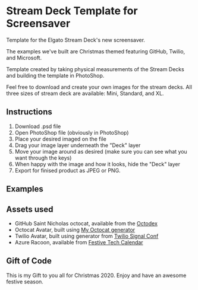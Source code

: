 # Stream Deck Template for Screensaver

Template for the Elgato Stream Deck's new screensaver.

The examples we've built are Christmas themed featuring GitHub, Twilio, and Microsoft.

Template created by taking physical measurements of the Stream Decks and building the template in PhotoShop.

Feel free to download and create your own images for the stream decks. All three sizes of stream deck are available: Mini, Standard, and XL.

## Instructions

1. Download .psd file
2. Open PhotoShop file (obviously in PhotoShop)
3. Place your desired imaged on the file
4. Drag your image layer underneath the "Deck" layer
5. Move your image around as desired (make sure you can see what you want through the keys)
6. When happy with the image and how it looks, hide the "Deck" layer
7. Export for finised product as JPEG or PNG.

## Examples

## Assets used

- GitHub Saint Nicholas octocat, available from the [Octodex](https://octodex.github.com/saint_nictocat/)
- Octocat Avatar, built using [My Octocat generator](https://myoctocat.com/build-your-octocat/)
- Twilio Avatar, built using generator from [Twilio Signal Conf](https://signal.twilio.com/)
- Azure Racoon, available from [Festive Tech Calendar](https://festivetechcalendar.com/)

## Gift of Code

This is my Gift to you all for Christmas 2020. Enjoy and have an awesome festive season.
